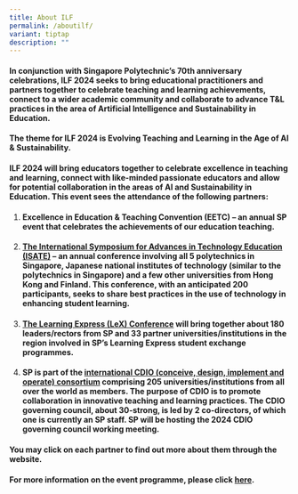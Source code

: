 ```yaml
---
title: About ILF
permalink: /aboutilf/
variant: tiptap
description: ""
---
```

<h4>In conjunction with Singapore Polytechnic’s 70th anniversary celebrations, ILF 2024 seeks to bring educational practitioners and partners together to celebrate teaching and learning achievements, connect to a wider academic community and collaborate to advance T&amp;L practices in the area of Artificial Intelligence and Sustainability in Education.</h4>
<h4>The theme for ILF 2024 is <strong>Evolving Teaching and Learning in the Age of AI &amp; Sustainability.</strong></h4>
<h4>ILF 2024 will bring educators together to celebrate excellence in teaching and learning, connect with like-minded passionate educators and allow for potential collaboration in the areas of AI and Sustainability in Education. This event sees the attendance of the following partners:​</h4>
<ol data-tight="true" class="tight">
<li>
<p></p>
<h4><strong>Excellence in Education &amp; Teaching Convention (EETC)</strong> – an annual SP event that celebrates the achievements of our education teaching.</h4>
<p></p>
</li>
<li>
<p></p>
<h4><strong><a href="https://isate2024.sp.edu.sg/" rel="noopener noreferrer nofollow" target="_blank">The International Symposium for Advances in Technology Education (ISATE)</a></strong> – an annual conference involving all 5 polytechnics in Singapore, Japanese national institutes of technology (similar to the polytechnics in Singapore) and a few other universities from Hong Kong and Finland. This conference, with an anticipated 200 participants, seeks to share best practices in the use of technology in enhancing student learning.</h4>
<p></p>
</li>
<li>
<p></p>
<h4><strong><a href="/lex2024/" rel="noopener noreferrer nofollow" target="_blank">The Learning Express (LeX) Conference</a></strong> will bring together about 180 leaders/rectors from SP and 33 partner universities/institutions in the region involved in SP’s Learning Express student exchange programmes.</h4>
<p></p>
</li>
<li>
<p></p>
<h4>SP is part of the <strong><a href="http://www.cdio.org/" rel="noopener noreferrer nofollow" target="_blank">international CDIO (conceive, design, implement and operate) consortium</a></strong> comprising 205 universities/institutions from all over the world as members. The purpose of CDIO is to promote collaboration in innovative teaching and learning practices. The CDIO governing council, about 30-strong, is led by 2 co-directors, of which one is currently an SP staff. SP will be hosting the 2024 CDIO governing council working meeting.</h4>
<p></p>
</li>
</ol>
<h4>You may click on each partner to find out more about them through the website.</h4>
<h4>For more information on the event programme, please click <a href="https://ilf2024.sp.edu.sg/aboutilf/" rel="noopener noreferrer nofollow" target="_blank">here</a>.</h4>
<p></p>